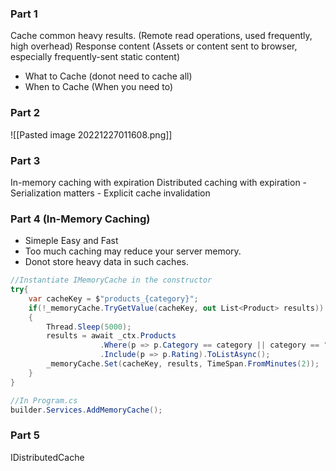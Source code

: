 
### Part 1

Cache common heavy results. (Remote read operations, used frequently, high overhead)
Response content (Assets or content sent to browser, especially frequently-sent static content)

- What to Cache (donot need to cache all)
- When to Cache (When you need to)

### Part 2

![[Pasted image 20221227011608.png]]

### Part 3

In-memory caching with expiration
Distributed caching with expiration
	- Serialization matters
	- Explicit cache invalidation

### Part 4 (In-Memory Caching)

- Simeple Easy and Fast
- Too much caching may reduce your server memory.
-  Donot store heavy data in such caches.

```C#
//Instantiate IMemoryCache in the constructor
try{
	var cacheKey = $"products_{category}";
	if(!_memoryCache.TryGetValue(cacheKey, out List<Product> results))
	{
		Thread.Sleep(5000);
		results = await _ctx.Products
					.Where(p => p.Category == category || category == "aLL")
					.Include(p => p.Rating).ToListAsync();
		_memoryCache.Set(cacheKey, results, TimeSpan.FromMinutes(2));
	}
}
```

```C#
//In Program.cs
builder.Services.AddMemoryCache();
```

### Part 5

IDistributedCache